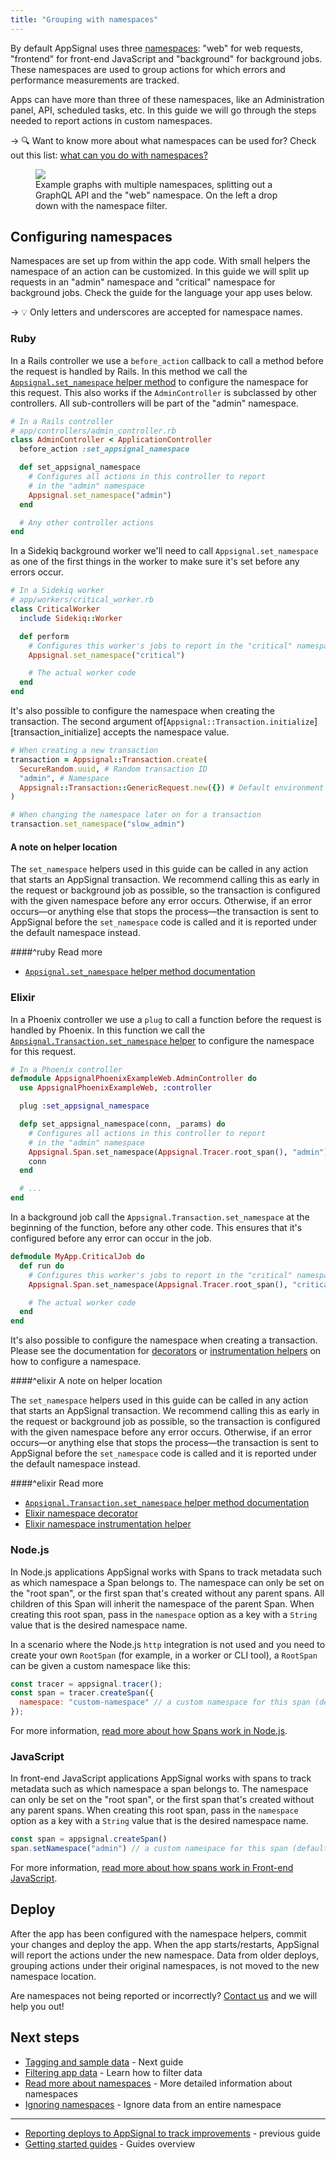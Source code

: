 ```yaml
---
title: "Grouping with namespaces"
---
```


By default AppSignal uses three [namespaces]: "web" for web requests, "frontend" for front-end JavaScript and "background" for background jobs. These namespaces are used to group actions for which errors and performance measurements are tracked.

Apps can have more than three of these namespaces, like an Administration panel, API, scheduled tasks, etc. In this guide we will go through the steps needed to report actions in custom namespaces.

-> 🔍 Want to know more about what namespaces can be used for? Check out this list: [what can you do with namespaces?](/application/namespaces.html#what-can-you-do-with-namespaces)

<figure>
  <img src="/assets/images/screenshots/app_graphs_namespaces.png">
  <figcaption>Example graphs with multiple namespaces, splitting out a GraphQL API and the "web" namespace. On the left a drop down with the namespace filter.</figcaption>
</figure>

## Configuring namespaces

Namespaces are set up from within the app code. With small helpers the namespace of an action can be customized. In this guide we will split up requests in an "admin" namespace and "critical" namespace for background jobs. Check the guide for the language your app uses below.

-> 💡 Only letters and underscores are accepted for namespace names.

### Ruby

In a Rails controller we use a `before_action` callback to call a method before the request is handled by Rails. In this method we call the [`Appsignal.set_namespace` helper method][ruby helper] to configure the namespace for this request. This also works if the `AdminController` is subclassed by other controllers. All sub-controllers will be part of the "admin" namespace.

```ruby
# In a Rails controller
# app/controllers/admin_controller.rb
class AdminController < ApplicationController
  before_action :set_appsignal_namespace

  def set_appsignal_namespace
    # Configures all actions in this controller to report
    # in the "admin" namespace
    Appsignal.set_namespace("admin")
  end

  # Any other controller actions
end
```

In a Sidekiq background worker we'll need to call `Appsignal.set_namespace` as one of the first things in the worker to make sure it's set before any errors occur.

```ruby
# In a Sidekiq worker
# app/workers/critical_worker.rb
class CriticalWorker
  include Sidekiq::Worker

  def perform
    # Configures this worker's jobs to report in the "critical" namespace
    Appsignal.set_namespace("critical")

    # The actual worker code
  end
end
```

It's also possible to configure the namespace when creating the transaction. The second argument of[`Appsignal::Transaction.initialize`][transaction_initialize] accepts the namespace value.

```ruby
# When creating a new transaction
transaction = Appsignal::Transaction.create(
  SecureRandom.uuid, # Random transaction ID
  "admin", # Namespace
  Appsignal::Transaction::GenericRequest.new({}) # Default environment object
)

# When changing the namespace later on for a transaction
transaction.set_namespace("slow_admin")
```

#### A note on helper location

The `set_namespace` helpers used in this guide can be called in any action that starts an AppSignal transaction. We recommend calling this as early in the request or background job as possible, so the transaction is configured with the given namespace before any error occurs. Otherwise, if an error occurs—or anything else that stops the process—the transaction is sent to AppSignal before the `set_namespace` code is called and it is reported under the default namespace instead.

####^ruby Read more

- [`Appsignal.set_namespace` helper method documentation][ruby helper]

[ruby helper]: https://www.rubydoc.info/gems/appsignal/Appsignal/Helpers/Instrumentation#set_namespace-instance_method

### Elixir

In a Phoenix controller we use a `plug` to call a function before the request is handled by Phoenix. In this function we call the [`Appsignal.Transaction.set_namespace` helper][elixir helper] to configure the namespace for this request.

```elixir
# In a Phoenix controller
defmodule AppsignalPhoenixExampleWeb.AdminController do
  use AppsignalPhoenixExampleWeb, :controller

  plug :set_appsignal_namespace

  defp set_appsignal_namespace(conn, _params) do
    # Configures all actions in this controller to report
    # in the "admin" namespace
    Appsignal.Span.set_namespace(Appsignal.Tracer.root_span(), "admin")
    conn
  end

  # ...
end
```

In a background job call the `Appsignal.Transaction.set_namespace` at the beginning of the function, before any other code. This ensures that it's configured before any error can occur in the job.

```elixir
defmodule MyApp.CriticalJob do
  def run do
    # Configures this worker's jobs to report in the "critical" namespace
    Appsignal.Span.set_namespace(Appsignal.Tracer.root_span(), "critical")

    # The actual worker code
  end
end
```

It's also possible to configure the namespace when creating a transaction. Please see the documentation for [decorators][elixir namespace_decorator] or [instrumentation helpers][elixir namespace_helper] on how to configure a namespace.

####^elixir A note on helper location

The `set_namespace` helpers used in this guide can be called in any action that starts an AppSignal transaction. We recommend calling this as early in the request or background job as possible, so the transaction is configured with the given namespace before any error occurs. Otherwise, if an error occurs—or anything else that stops the process—the transaction is sent to AppSignal before the `set_namespace` code is called and it is reported under the default namespace instead.

####^elixir Read more

- [`Appsignal.Transaction.set_namespace` helper method documentation][elixir helper]
- [Elixir namespace decorator][elixir namespace_decorator]
- [Elixir namespace instrumentation helper][elixir namespace_helper]

[elixir helper]: https://hexdocs.pm/appsignal/Appsignal.Transaction.html?#set_namespace/1
[elixir namespace_decorator]: /elixir/instrumentation/instrumentation.html#decorator-namespaces
[elixir namespace_helper]: /elixir/instrumentation/instrumentation.html#helper-namespaces

### Node.js

In Node.js applications AppSignal works with Spans to track metadata such as which namespace a Span belongs to. The namespace can only be set on the "root span", or the first span that's created without any parent spans. All children of this Span will inherit the namespace of the parent Span. When creating this root span, pass in the `namespace` option as a key with a `String` value that is the desired namespace name.

In a scenario where the Node.js `http` integration is not used and you need to create your own `RootSpan` (for example, in a worker or CLI tool), a `RootSpan` can be given a custom namespace like this:

```js
const tracer = appsignal.tracer();
const span = tracer.createSpan({
  namespace: "custom-namespace" // a custom namespace for this span (defaults to `web`)
});
```

For more information, [read more about how Spans work in Node.js](/nodejs/tracing/tracer.html).

### JavaScript

In front-end JavaScript applications AppSignal works with spans to track metadata such as which namespace a span belongs to. The namespace can only be set on the "root span", or the first span that's created without any parent spans. When creating this root span, pass in the `namespace` option as a key with a `String` value that is the desired namespace name.

```js
const span = appsignal.createSpan()
span.setNamespace("admin") // a custom namespace for this span (defaults to `frontend`)
```

For more information, [read more about how spans work in Front-end JavaScript](/front-end/span.html).

## Deploy

After the app has been configured with the namespace helpers, commit your changes and deploy the app. When the app starts/restarts, AppSignal will report the actions under the new namespace. Data from older deploys, grouping actions under their original namespaces, is not moved to the new namespace location.

Are namespaces not being reported or incorrectly? [Contact us][contact] and we will help you out!

## Next steps

- [Tagging and sample data][tagging] - Next guide
- [Filtering app data][filtering] - Learn how to filter data
- [Read more about namespaces][namespaces] - More detailed information about namespaces
- [Ignoring namespaces][ignoring namespaces] - Ignore data from an entire namespace

---

- [Reporting deploys to AppSignal to track improvements](/guides/deploy-markers.html) - previous guide
- [Getting started guides](/guides/) - Guides overview

[tagging]: /guides/custom-data/
[namespaces]: /application/namespaces.html
[ignoring namespaces]: /guides/filter-data/ignore-namespaces.html
[filtering]: /guides/filter-data/
[contact]: mailto:support@appsignal.com
